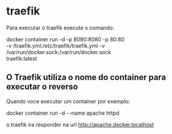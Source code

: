 # traefik

Para executar o traefik execute o comando:

docker container run -d -p 8080:8080 -p 80:80 \
-v <pwd>/traefik.yml:/etc/traefik/traefik.yml
-v /var/run/docker.sock:/var/run/docker.sock \
traefik:latest

## O Traefik utiliza o nome do container para executar o reverso
Quando voce executar um container por exemplo:

docker container run -d --name apache httpd

o traefik ira responder na url http://apache.docker.localhost
